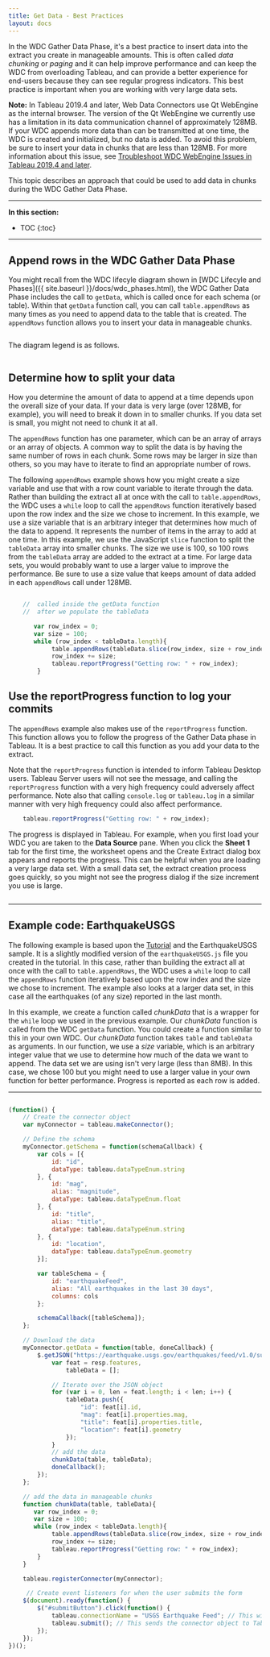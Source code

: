 ```yaml
---
title: Get Data - Best Practices
layout: docs
---
```


In the WDC Gather Data Phase, it's a best practice to insert data into the extract you create in manageable amounts. This is often called *data chunking* or *paging* and it can help improve performance and can keep the WDC from overloading Tableau, and can provide a better experience for end-users because they can see regular progress indicators. This best practice is important when you are working with very large data sets.

<div class="alert alert-info"><b>Note:</b> In Tableau 2019.4 and later, Web Data Connectors use Qt WebEngine as the internal browser. The version of the Qt WebEngine we currently use has a limitation in its data communication channel of approximately 128MB. If your WDC appends more data than can be transmitted at one time, the WDC is created and initialized, but no data is added. To avoid this problem, be sure to insert your data in chunks that are less than 128MB. For more information about this issue, see <a href="{{site.baseurl}}\docs\wdc_webengine.html" >Troubleshoot WDC WebEngine Issues in Tableau 2019.4 and later</a>.</div>

This topic describes an approach that could be used to add data in chunks during the WDC Gather Data Phase.



---
**In this section:**
* TOC
{:toc}

--- 

## Append rows in the WDC Gather Data Phase

You might recall from the WDC lifecyle diagram shown in [WDC Lifecyle and Phases]({{ site.baseurl }}/docs/wdc_phases.html), the WDC Gather Data Phase includes the call to `getData`, which is called once for each schema (or table). Within that `getData` function call, you can call `table.appendRows` as many times as you need to append data to the table that is created. The `appendRows` function allows you to insert your data in manageable chunks.

<img class="img-responsive docs-img" src="{{ site.baseurl }}/assets/wdc_flow_data.png" alt="">

The diagram legend is as follows.

<img class="img-responsive docs-img" src="{{ site.baseurl }}/assets/wdc_flow_legend.png" alt="">


## Determine how to split your data

How you determine the amount of data to append at a time depends upon the overall size of your data. If your data is very large (over 128MB, for example), you will need to break it down in to smaller chunks. If you data set is small, you might not need to chunk it at all.



The `appendRows` function has one parameter, which can be an array of arrays or an array of objects. A common way to split the data is by having the same number of rows in each chunk. Some rows may be larger in size than others, so you may have to iterate to find an appropriate number of rows.

The following `appendRows` example shows how you might create a size variable and use that with a row count variable to iterate through the data. Rather than building the extract all at once with the call to `table.appendRows`, the WDC uses a `while` loop to call the `appendRows` function iteratively based upon the row index and the size we chose to increment. In this example, we use a size variable that is an arbitrary integer that determines how much of the data to append. It represents the number of items in the array to add at one time. In this example, we use the JavaScript `slice` function to split the `tableData` array into smaller chunks. The size we use is 100, so 100 rows from the `tableData` array are added to the extract at a time. For large data sets, you would probably want to use a larger value to improve the performance. Be sure to use a size value that keeps amount of data added in each `appendRows` call under 128MB.

```javascript

    //  called inside the getData function 
    //  after we populate the tableData 

       var row_index = 0;
       var size = 100;
       while (row_index < tableData.length){
            table.appendRows(tableData.slice(row_index, size + row_index));
            row_index += size;
            tableau.reportProgress("Getting row: " + row_index);
        }

```

## Use the reportProgress function to log your commits

The `appendRows` example also makes use of the `reportProgress` function. This function allows you to follow the progress of the Gather Data phase in Tableau. It is a best practice to call this function as you add your data to the extract.

<div class="alert alert-info">Note that the <code>reportProgress</code> function is intended to inform Tableau Desktop users. Tableau Server users will not see the message, and calling the <code>reportProgress</code> function with a very high frequency could adversely affect performance. Note also that calling <code>console.log</code> or <code>tableau.log</code> in a similar manner with very high frequency could also affect performance.
</div>


```javascript
    tableau.reportProgress("Getting row: " + row_index);

```

The progress is displayed in Tableau. For example, when you first load your WDC you are taken to the **Data Source** pane. When you click the **Sheet 1** tab for the first time, the worksheet opens and the Create Extract dialog box appears and reports the progress. This can be helpful when you are loading a very large data set. With a small data set, the extract creation process goes quickly, so you might not see the progress dialog if the size increment you use is large.

<img class="img-responsive docs-img" src="{{ site.baseurl }}/assets/wdc_tableau.reportProgress.png" alt="">

---

## Example code: EarthquakeUSGS

The following example is based upon the [Tutorial]({{site.baseurl}}/docs/wdc_data_tutorial.html) and the EarthquakeUSGS sample. It is a slightly modified version of the `earthquakeUSGS.js` file you created in the tutorial. In this case, rather than building the extract all at once with the call to `table.appendRows`, the WDC uses a `while` loop to call the `appendRows` function iteratively based upon the row index and the size we chose to increment. The example also looks at a larger data set, in this case all the earthquakes (of any size) reported in the last month. 

In this example, we create a function called *chunkData* that is a wrapper for the `while` loop we used in the previous example. Our *chunkData* function is called from the WDC `getData` function. You could create a function similar to this in your own WDC. Our *chunkData* function takes `table` and `tableData` as arguments. In our function, we use a *size* variable, which is an arbitrary integer value that we use to determine how much of the data we want to append. The data set we are using isn't very large (less than 8MB). In this case, we chose 100 but you might need to use a larger value in your own function for better performance. Progress is reported as each row is added.

 ---

```javascript

(function() {
    // Create the connector object
    var myConnector = tableau.makeConnector();

    // Define the schema
    myConnector.getSchema = function(schemaCallback) {
        var cols = [{
            id: "id",
            dataType: tableau.dataTypeEnum.string
        }, {
            id: "mag",
            alias: "magnitude",
            dataType: tableau.dataTypeEnum.float
        }, {
            id: "title",
            alias: "title",
            dataType: tableau.dataTypeEnum.string
        }, {
            id: "location",
            dataType: tableau.dataTypeEnum.geometry
        }];

        var tableSchema = {
            id: "earthquakeFeed",
            alias: "All earthquakes in the last 30 days",
            columns: cols
        };

        schemaCallback([tableSchema]);
    };

    // Download the data
    myConnector.getData = function(table, doneCallback) {
        $.getJSON("https://earthquake.usgs.gov/earthquakes/feed/v1.0/summary/all_month.geojson", function(resp) {
            var feat = resp.features,
                tableData = [];

            // Iterate over the JSON object
            for (var i = 0, len = feat.length; i < len; i++) {
                tableData.push({
                    "id": feat[i].id,
                    "mag": feat[i].properties.mag,
                    "title": feat[i].properties.title,
                    "location": feat[i].geometry
                });
            }
            // add the data 
            chunkData(table, tableData);
            doneCallback();
        });
    };

    // add the data in manageable chunks
    function chunkData(table, tableData){
       var row_index = 0;
       var size = 100;
       while (row_index < tableData.length){
            table.appendRows(tableData.slice(row_index, size + row_index));
            row_index += size;
            tableau.reportProgress("Getting row: " + row_index);
        }
    }

    tableau.registerConnector(myConnector);

     // Create event listeners for when the user submits the form
    $(document).ready(function() {
        $("#submitButton").click(function() {
            tableau.connectionName = "USGS Earthquake Feed"; // This will be the data source name in Tableau
            tableau.submit(); // This sends the connector object to Tableau
        });
    });
})();


```